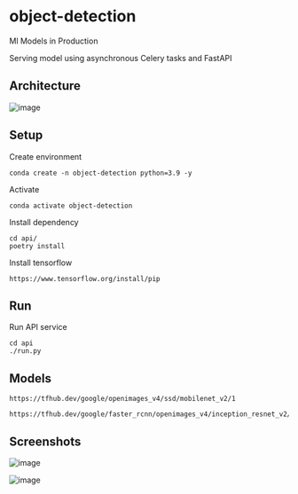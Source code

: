 # object-detection

Ml Models in Production

Serving model using asynchronous Celery tasks and FastAPI

## Architecture

![image](https://github.com/namthai-dev/object-detection/assets/102452878/b83582d8-363e-4f6a-89a5-ce388f43064e)

## Setup

Create environment

    conda create -n object-detection python=3.9 -y

Activate

    conda activate object-detection

Install dependency

    cd api/
    poetry install

Install tensorflow

    https://www.tensorflow.org/install/pip
    
## Run

Run API service

    cd api
    ./run.py

## Models

    https://tfhub.dev/google/openimages_v4/ssd/mobilenet_v2/1

    https://tfhub.dev/google/faster_rcnn/openimages_v4/inception_resnet_v2/1
    
## Screenshots

![image](https://github.com/namthai-dev/object-detection/assets/102452878/d7a38555-7261-4dc5-8adf-811743fc7661)

![image](https://github.com/namthai-dev/object-detection/assets/102452878/ffa4f38b-8080-4d0b-bc88-b1fb8490a317)

